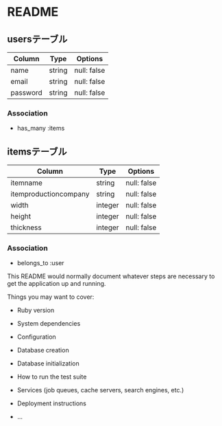 # README

## usersテーブル
|Column|Type|Options|
|------|----|-------|
|name    |string|null: false|  
|email   |string|null: false|
|password|string|null: false|
### Association
- has_many :items


## itemsテーブル
|Column|Type|Options|
|------|----|-------|
|itemname             |string|null: false|計算に用いる生地名|
|itemproductioncompany|string|null: false|計算に用いるメーカー名|
|width                |integer|null: false|  ##計算に用いる生地の横方向の寸法
|height               |integer|null: false|  計算に用いる生地の縦方向の寸法
|thickness            |integer|null: false|  生地の厚み
### Association
- belongs_to :user

This README would normally document whatever steps are necessary to get the
application up and running.

Things you may want to cover:

* Ruby version

* System dependencies

* Configuration

* Database creation

* Database initialization

* How to run the test suite

* Services (job queues, cache servers, search engines, etc.)

* Deployment instructions

* ...
